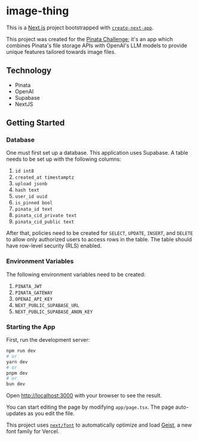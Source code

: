 # image-thing

This is a [Next.js](https://nextjs.org) project bootstrapped with [`create-next-app`](https://nextjs.org/docs/app/api-reference/cli/create-next-app).

This project was created for the [Pinata Challenge](https://dev.to/challenges/pinata); it's an app which combines
Pinata's file storage APIs with OpenAI's LLM models to provide unique features tailored towards image files.

## Technology

- Pinata
- OpenAI
- Supabase
- NextJS

## Getting Started

### Database

One must first set up a database. This application uses Supabase. A table needs to be set up with the following columns:
1. `id int8`
2. `created_at timestamptz`
3. `upload jsonb`
4. `hash text`
5. `user_id uuid`
6. `is_pinned bool`
7. `pinata_id text`
8. `pinata_cid_private text`
9. `pinata_cid_public text`

After that, policies need to be created for `SELECT`, `UPDATE`, `INSERT`, and `DELETE` to allow only authorized users
to access rows in the table. The table should have row-level security (RLS) enabled.

### Environment Variables

The following environment variables need to be created:
1. `PINATA_JWT`
2. `PINATA_GATEWAY`
3. `OPENAI_API_KEY`
4. `NEXT_PUBLIC_SUPABASE_URL`
5. `NEXT_PUBLIC_SUPABASE_ANON_KEY`

### Starting the App

First, run the development server:

```bash
npm run dev
# or
yarn dev
# or
pnpm dev
# or
bun dev
```

Open [http://localhost:3000](http://localhost:3000) with your browser to see the result.

You can start editing the page by modifying `app/page.tsx`. The page auto-updates as you edit the file.

This project uses [`next/font`](https://nextjs.org/docs/app/building-your-application/optimizing/fonts) to automatically optimize and load [Geist](https://vercel.com/font), a new font family for Vercel.